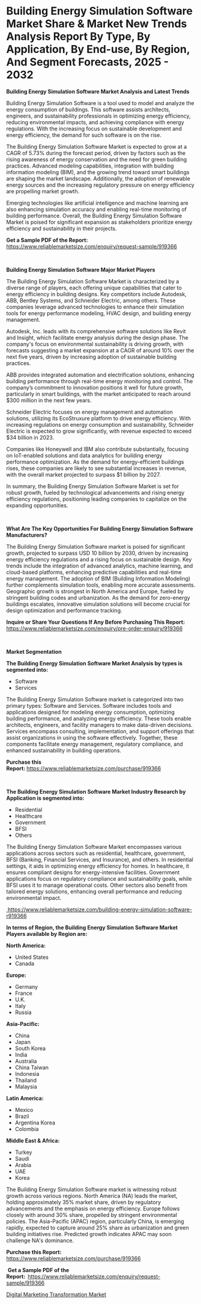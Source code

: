 <p><h1>Building Energy Simulation Software Market Share & Market New Trends Analysis Report By Type, By Application, By End-use, By Region, And Segment Forecasts, 2025 - 2032</h1></p><p><strong>Building Energy Simulation Software Market Analysis and Latest Trends</strong></p>
<p><p>Building Energy Simulation Software is a tool used to model and analyze the energy consumption of buildings. This software assists architects, engineers, and sustainability professionals in optimizing energy efficiency, reducing environmental impacts, and achieving compliance with energy regulations. With the increasing focus on sustainable development and energy efficiency, the demand for such software is on the rise.</p><p>The Building Energy Simulation Software Market is expected to grow at a CAGR of 5.73% during the forecast period, driven by factors such as the rising awareness of energy conservation and the need for green building practices. Advanced modeling capabilities, integration with building information modeling (BIM), and the growing trend toward smart buildings are shaping the market landscape. Additionally, the adoption of renewable energy sources and the increasing regulatory pressure on energy efficiency are propelling market growth.</p><p>Emerging technologies like artificial intelligence and machine learning are also enhancing simulation accuracy and enabling real-time monitoring of building performance. Overall, the Building Energy Simulation Software Market is poised for significant expansion as stakeholders prioritize energy efficiency and sustainability in their projects.</p></p>
<p><strong>Get a Sample PDF of the Report:&nbsp;</strong> <a href="https://www.reliablemarketsize.com/enquiry/request-sample/919366?utm_campaign=1901&utm_medium=2&utm_source=Github&utm_content=ia&utm_term=05032025&utm_id=building-energy-simulation-software">https://www.reliablemarketsize.com/enquiry/request-sample/919366</a></p>
<p>&nbsp;</p>
<p><strong>Building Energy Simulation Software Major Market Players</strong></p>
<p><p>The Building Energy Simulation Software Market is characterized by a diverse range of players, each offering unique capabilities that cater to energy efficiency in building designs. Key competitors include Autodesk, ABB, Bentley Systems, and Schneider Electric, among others. These companies leverage advanced technologies to enhance their simulation tools for energy performance modeling, HVAC design, and building energy management.</p><p>Autodesk, Inc. leads with its comprehensive software solutions like Revit and Insight, which facilitate energy analysis during the design phase. The company's focus on environmental sustainability is driving growth, with forecasts suggesting a market expansion at a CAGR of around 10% over the next five years, driven by increasing adoption of sustainable building practices.</p><p>ABB provides integrated automation and electrification solutions, enhancing building performance through real-time energy monitoring and control. The company’s commitment to innovation positions it well for future growth, particularly in smart buildings, with the market anticipated to reach around $300 million in the next few years.</p><p>Schneider Electric focuses on energy management and automation solutions, utilizing its EcoStruxure platform to drive energy efficiency. With increasing regulations on energy consumption and sustainability, Schneider Electric is expected to grow significantly, with revenue expected to exceed $34 billion in 2023.</p><p>Companies like Honeywell and IBM also contribute substantially, focusing on IoT-enabled solutions and data analytics for building energy performance optimization. As the demand for energy-efficient buildings rises, these companies are likely to see substantial increases in revenue, with the overall market projected to surpass $1 billion by 2027.</p><p>In summary, the Building Energy Simulation Software Market is set for robust growth, fueled by technological advancements and rising energy efficiency regulations, positioning leading companies to capitalize on the expanding opportunities.</p></p>
<p>&nbsp;</p>
<p><strong>What Are The Key Opportunities For Building Energy Simulation Software Manufacturers?</strong></p>
<p><p>The Building Energy Simulation Software market is poised for significant growth, projected to surpass USD 10 billion by 2030, driven by increasing energy efficiency regulations and a rising focus on sustainable design. Key trends include the integration of advanced analytics, machine learning, and cloud-based platforms, enhancing predictive capabilities and real-time energy management. The adoption of BIM (Building Information Modeling) further complements simulation tools, enabling more accurate assessments. Geographic growth is strongest in North America and Europe, fueled by stringent building codes and urbanization. As the demand for zero-energy buildings escalates, innovative simulation solutions will become crucial for design optimization and performance tracking.</p></p>
<p><strong>Inquire or Share Your Questions If Any Before Purchasing This Report:</strong> <a href="https://www.reliablemarketsize.com/enquiry/pre-order-enquiry/919366?utm_campaign=1901&utm_medium=2&utm_source=Github&utm_content=ia&utm_term=05032025&utm_id=building-energy-simulation-software">https://www.reliablemarketsize.com/enquiry/pre-order-enquiry/919366</a></p>
<p>&nbsp;</p>
<p><strong>Market Segmentation</strong></p>
<p><strong>The Building Energy Simulation Software Market Analysis by types is segmented into:</strong></p>
<p><ul><li>Software</li><li>Services</li></ul></p>
<p><p>The Building Energy Simulation Software market is categorized into two primary types: Software and Services. Software includes tools and applications designed for modeling energy consumption, optimizing building performance, and analyzing energy efficiency. These tools enable architects, engineers, and facility managers to make data-driven decisions. Services encompass consulting, implementation, and support offerings that assist organizations in using the software effectively. Together, these components facilitate energy management, regulatory compliance, and enhanced sustainability in building operations.</p></p>
<p><strong>Purchase this Report:&nbsp;</strong><a href="https://www.reliablemarketsize.com/purchase/919366?utm_campaign=1901&utm_medium=2&utm_source=Github&utm_content=ia&utm_term=05032025&utm_id=building-energy-simulation-software">https://www.reliablemarketsize.com/purchase/919366</a></p>
<p>&nbsp;</p>
<p><strong>The Building Energy Simulation Software Market Industry Research by Application is segmented into:</strong></p>
<p><ul><li>Residential</li><li>Healthcare</li><li>Government</li><li>BFSI</li><li>Others</li></ul></p>
<p><p>The Building Energy Simulation Software Market encompasses various applications across sectors such as residential, healthcare, government, BFSI (Banking, Financial Services, and Insurance), and others. In residential settings, it aids in optimizing energy efficiency for homes. In healthcare, it ensures compliant designs for energy-intensive facilities. Government applications focus on regulatory compliance and sustainability goals, while BFSI uses it to manage operational costs. Other sectors also benefit from tailored energy solutions, enhancing overall performance and reducing environmental impact.</p></p>
<p><a href="https://www.reliablemarketsize.com/building-energy-simulation-software-r919366?utm_campaign=1901&utm_medium=2&utm_source=Github&utm_content=ia&utm_term=05032025&utm_id=building-energy-simulation-software">&nbsp;https://www.reliablemarketsize.com/building-energy-simulation-software-r919366</a></p>
<p><strong>In terms of Region, the Building Energy Simulation Software Market Players available by Region are:</strong></p>
<p>
    <p> <strong> North America: </strong>
        <ul>
            <li>United States</li>
            <li>Canada</li>
        </ul>
        </p> 
    <p> <strong> Europe: </strong>
        <ul>
            <li>Germany</li>
            <li>France</li>
            <li>U.K.</li>
            <li>Italy</li>
            <li>Russia</li>
        </ul>
        </p> 
    <p> <strong> Asia-Pacific: </strong>
        <ul>
            <li>China</li>
            <li>Japan</li>
            <li>South Korea</li>
            <li>India</li>
            <li>Australia</li>
            <li>China Taiwan</li>
            <li>Indonesia</li>
            <li>Thailand</li>
            <li>Malaysia</li>
        </ul>
        </p> 
    <p> <strong> Latin America: </strong>
        <ul>
            <li>Mexico</li>
            <li>Brazil</li>
            <li>Argentina Korea</li>
            <li>Colombia</li>
        </ul>
        </p> 
    <p> <strong> Middle East & Africa: </strong>
        <ul>
            <li>Turkey</li>
            <li>Saudi</li>
            <li>Arabia</li>
            <li>UAE</li>
            <li>Korea</li>
        </ul>
    </p>
    </p>
<p><p>The Building Energy Simulation Software market is witnessing robust growth across various regions. North America (NA) leads the market, holding approximately 35% market share, driven by regulatory advancements and the emphasis on energy efficiency. Europe follows closely with around 30% share, propelled by stringent environmental policies. The Asia-Pacific (APAC) region, particularly China, is emerging rapidly, expected to capture around 25% share as urbanization and green building initiatives rise. Predicted growth indicates APAC may soon challenge NA's dominance.</p></p>
<p><strong>Purchase this Report: </strong><a href="https://www.reliablemarketsize.com/purchase/919366?utm_campaign=1901&utm_medium=2&utm_source=Github&utm_content=ia&utm_term=05032025&utm_id=building-energy-simulation-software">https://www.reliablemarketsize.com/purchase/919366</a></p>
<p>&nbsp;<strong>Get a Sample PDF of the Report:&nbsp;&nbsp;</strong><a href="https://www.reliablemarketsize.com/enquiry/request-sample/919366?utm_campaign=1901&utm_medium=2&utm_source=Github&utm_content=ia&utm_term=05032025&utm_id=building-energy-simulation-software">https://www.reliablemarketsize.com/enquiry/request-sample/919366</a></p>
<p><strong></strong></p>
<p><p><a href="https://github.com/AKSHATREPORTPRIME/Market-Research-Report-List-7/blob/main/digital-marketing-transformation-market.md?utm_campaign=1901&utm_medium=2&utm_source=Github&utm_content=ia&utm_term=05032025&utm_id=building-energy-simulation-software">Digital Marketing Transformation Market</a></p></p>
